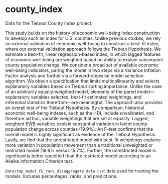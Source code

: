 # county_index
Data for the Tiebout County Index project.

This study builds on the history of economic well-being index construction to develop such an index for U.S. counties. Unlike previous studies, we rely on external validation of economic well-being to construct a best-fit index, where our external validation approach follows the Tiebout Hypothesis. We estimate a best-fit, linear regression-based index, in which lagged features of economic well-being are weighted based on ability to explain subsequent county population change. We consider a broad set of available economic well-being indicators, paring the model in two steps via a Variance Inflation Factor analysis and further via a forward-stepwise model selection algorithm. We obtain a specification that limits multicollinearity and selects explanatory variables based on Tiebout sorting importance. Unlike the case of an arbitrarily equally-weighted model, elements of the pared model—explanatory variables selected, best-fit estimated weightings, and inferential statistics therefrom—are meaningful. The approach also provides an overall test of the Tiebout Hypothesis. By comparison, historical economic well-being indexes, such as the HDI, include unvalidated, and therefore ad hoc, variable weightings that are set at equality. Lagged, weighted EWB variables explain substantial variation in latent county population change across counties (19.9%). An F-test confirms that the overall model is highly significant as evidence of the Tiebout Hypothesis. Lastly, we find that the unrestricted model with best-fit weightings explains more variation in population movement than a traditional unweighted or restricted model (19.9% versus 15.7%). Further, the unrestricted model is significantly better specified than the restricted model according to an Akaike Information Criterion test.  

`data\top_model_FE_rank_disaggregate_data.csv`: data used for training the models. Includes percentages, ranks, and predictions.